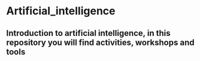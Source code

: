 # Artificial_intelligence
## Introduction to artificial intelligence, in this repository you will find activities, workshops and tools
